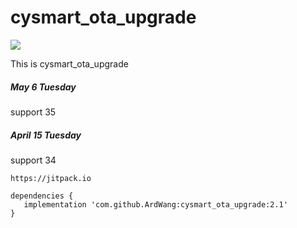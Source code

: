 # cysmart_ota_upgrade

[![](https://jitpack.io/v/ArdWang/cysmart_ota_upgrade.svg)](https://jitpack.io/#ArdWang/cysmart_ota_upgrade)
 
This is cysmart_ota_upgrade

##### May 6 Tuesday

support 35

##### April 15 Tuesday

support 34

```
https://jitpack.io

dependencies {
   implementation 'com.github.ArdWang:cysmart_ota_upgrade:2.1'
}
```

